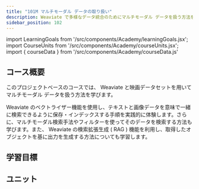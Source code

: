 ```yaml
---
title: "101M マルチモーダル データの取り扱い"
description: Weaviate で多様なデータ統合のためにマルチモーダル データを扱う方法を学びます。
sidebar_position: 102
---
```


import LearningGoals from '/src/components/Academy/learningGoals.jsx';
import CourseUnits from '/src/components/Academy/courseUnits.jsx';
import { courseData } from '/src/components/Academy/courseData.js'

## <i class="fa-solid fa-chalkboard-user"></i> コース概要

このプロジェクトベースのコースでは、 Weaviate と映画データセットを用いてマルチモーダル データを扱う方法を学びます。

Weaviate のベクトライザー機能を使用し、テキストと画像データを意味で一緒に検索できるように保存・インデックスする手順を実践的に体験します。さらに、マルチモーダル検索手法やフィルターを使ってそのデータを検索する方法も学びます。また、 Weaviate の検索拡張生成 ( RAG ) 機能を利用し、取得したオブジェクトを基に出力を生成する方法についても学習します。

## <i class="fa-solid fa-chalkboard-user"></i> 学習目標

<LearningGoals courseName="starter_multimodal_typescript"/>

## <i class="fa-solid fa-book-open-reader"></i> ユニット

<CourseUnits courseData={courseData} courseName="starter_multimodal_typescript" />